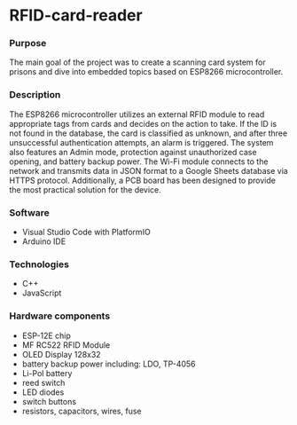 # RFID-card-reader
### Purpose
The main goal of the project was to create a scanning card system for prisons and dive into embedded topics based on ESP8266 microcontroller.
### Description
The ESP8266 microcontroller utilizes an external RFID module to read appropriate tags from cards and decides on the action to take. If the ID is not found in the database, the card is classified as unknown, and after three unsuccessful authentication attempts, an alarm is triggered. The system also features an Admin mode, protection against unauthorized case opening, and battery backup power. The Wi-Fi module connects to the network and transmits data in JSON format to a Google Sheets database via HTTPS protocol. Additionally, a PCB board has been designed to provide the most practical solution for the device.
### Software
- Visual Studio Code with PlatformIO
- Arduino IDE
### Technologies
- C++
- JavaScript
### Hardware components
- ESP-12E chip
- MF RC522 RFID Module
- OLED Display 128x32
- battery backup power including: LDO, TP-4056
- Li-Pol battery
- reed switch
- LED diodes
- switch buttons
- resistors, capacitors, wires, fuse

